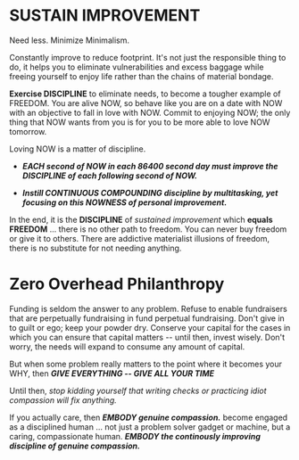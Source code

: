 # SUSTAIN IMPROVEMENT 

Need less. Minimize Minimalism.

Constantly improve to reduce footprint. It's not just the responsible thing to do, it helps you to eliminate vulnerabilities and excess baggage while freeing yourself to enjoy life rather than the chains of material bondage.

**Exercise DISCIPLINE** to eliminate needs, to become a tougher example of FREEDOM. You are alive NOW, so behave like you are on a date with NOW with an objective to fall in love with NOW. Commit to enjoying NOW; the only thing that NOW wants from you is for you to be more able to love NOW tomorrow. 

Loving NOW is a matter of discipline.

* ***EACH second of NOW in each 86400 second day must improve the DISCIPLINE of each following second of NOW.***

* ***Instill CONTINUOUS COMPOUNDING discipline by multitasking, yet focusing on this NOWNESS of personal improvement.*** 

In the end, it is the **DISCIPLINE** of *sustained improvement* which **equals FREEDOM** ... there is no other path to freedom. You can never buy freedom or give it to others. There are addictive materialist illusions of freedom, there is no substitute for not needing anything. 

# Zero Overhead Philanthropy

Funding is seldom the answer to any problem. Refuse to enable fundraisers that are perpetually fundraising in fund perpetual fundraising. Don't give in to guilt or ego; keep your powder dry. Conserve your capital for the cases in which you can ensure that capital matters -- until then, invest wisely. Don't worry, the needs will expand to consume any amount of capital. 

But when some problem really matters to the point where it becomes your WHY, then ***GIVE EVERYTHING -- GIVE ALL YOUR TIME***

Until then, *stop kidding yourself that writing checks or practicing idiot compassion will fix anything.* 

If you actually care, then ***EMBODY genuine compassion.*** become engaged as a disciplined human ... not just a problem solver gadget or machine, but a caring, compassionate human. ***EMBODY the continously improving discipline of genuine compassion.*** 
